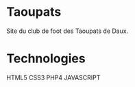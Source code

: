 Taoupats
========
Site du club de foot des Taoupats de Daux.

Technologies
============
HTML5
CSS3
PHP4
JAVASCRIPT
